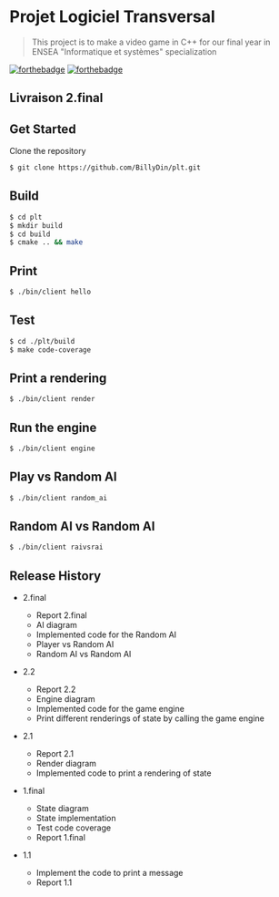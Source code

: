 # Projet Logiciel Transversal 

> This project is to make a video game in C++ for our final year in ENSEA "Informatique et systèmes" specialization

[![forthebadge](https://forthebadge.com/images/badges/made-with-c-plus-plus.svg)](https://forthebadge.com)
[![forthebadge](https://forthebadge.com/images/badges/built-with-love.svg)](https://forthebadge.com)

## Livraison 2.final

## Get Started

Clone the repository
```sh 
$ git clone https://github.com/BillyDin/plt.git
```

## Build

```sh
$ cd plt
$ mkdir build
$ cd build
$ cmake .. && make
```

## Print

```sh
$ ./bin/client hello
```

## Test

```sh
$ cd ./plt/build
$ make code-coverage
```

## Print a rendering

```sh
$ ./bin/client render
```

## Run the engine

```sh
$ ./bin/client engine
```

## Play vs Random AI

```sh
$ ./bin/client random_ai
```

## Random AI vs Random AI

```sh
$ ./bin/client raivsrai
```

## Release History

* 2.final
    * Report 2.final
    * AI diagram
    * Implemented code for the Random AI
    * Player vs Random AI
    * Random AI vs Random AI

* 2.2
    * Report 2.2
    * Engine diagram
    * Implemented code for the game engine
    * Print different renderings of state by calling the game engine 

* 2.1
    * Report 2.1
    * Render diagram
    * Implemented code to print a rendering of state

* 1.final
    * State diagram 
    * State implementation
    * Test code coverage
    * Report 1.final

* 1.1
    * Implement the code to print a message
    * Report 1.1

